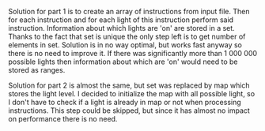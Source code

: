 Solution for part 1 is to create an array of instructions from input file.
Then for each instruction and for each light of this instruction perform said instruction.
Information about which lights are 'on' are stored in a set. Thanks to the fact that set is unique
the only step left is to get number of elements in set. Solution is in no way optimal, but works
fast anyway so there is no need to improve it. If there was significantly more than 1 000 000 possible lights then
information about which are 'on' would need to be stored as ranges.

Solution for part 2 is almost the same, but set was replaced by map which stores the light level.
I decided to initialize the map with all possible light, so I don't have to check if a light is already in map
or not when processing instructions. This step could be skipped, but since it has almost no impact on performance
there is no need.